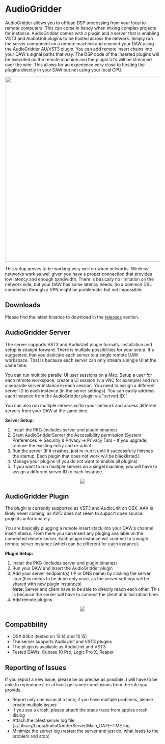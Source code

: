 # AudioGridder

AudioGridder allows you to offload DSP processing from your local to
remote computers. This can come in handy when mixing complex projects
for instance. AudioGridder comes with a plugin and a server that is
enabling VST3 and AudioUnit plugins to be hosted across the
network. Simply run the server component on a remote machine and
connect your DAW using the AudioGridder AU/VST3 plugin. You can add
remote insert chains into your DAW's signal paths that way. The DSP
code of the inserted plugins will be executed on the remote machine
and the plugin UI's will be streamed over the wire. This allows for an
experience very close to hosting the plugins directly in your DAW but
not using your local CPU.

<p align="center">
<img src="https://raw.githubusercontent.com/apohl79/audiogridder/master/images/overview.jpg" width="600" />
</p>

This setup proves to be working very well on wired networks. Wireless
networks work as well given you have a proper connection that provides
low latency and enough bandwidth. There is basically no limitation on
the network side, but your DAW has some latency needs. So a common DSL
connection through a VPN might be problematic but not impossible.

## Downloads

Please find the latest binaries to download in the [releases](https://github.com/apohl79/audiogridder/releases) section.

## AudioGridder Server

The server supports VST3 and AudioUnit plugin formats. Installation
and setup is straight forward. There is multiple possibilities for
your setup. It's suggested, that you dedicate each server to a single
remote DAW workspace. That is because each server can only stream a
single UI at the same time.

You can run multiple parallel UI user sessions on a Mac. Setup a user
for each remote workspace, create a UI session (via VNC for example)
and run a separate server instance in each session. You need to assign
a different server ID to each instance (in the server settings). You
can easily address each instance from the AudioGridder plugin
via "server[:ID]".

You can also run multiple servers within your network and access
different servers from your DAW at the same time.

**Server Setup:**

1. Install the PKG (includes server and plugin binaries)
2. Grant AudioGridderServer the Accessibility permission (System
Preferences -> Security & Privacy -> Privacy Tab) - If you upgrade,
remove the existing entry and re-add it.
3. Run the server (If it crashes, just re-run it until it successfully
finishes the startup. Each plugin that does not work will be
blacklisted.)
4. Manage your plugins (if you do not want to enable all plugins)
5. If you want to run multiple servers on a singel machine, you will
have to assign a different server ID to each instance.

<p align="center">
<img src="https://raw.githubusercontent.com/apohl79/audiogridder/master/images/server.jpg" />
</p>

## AudioGridder Plugin

The plugin is currently supported as VST3 and AudioUnit on OSX. AAX is
likely never coming, as AVID does not seem to support open source
projects unfortunately. 

You are basically plugging a remote insert stack into your DAW's
channel insert stacks. From there you can insert any pluging available
on the connected remote server. Each plugin instance will connect to a
single remote server instance (which can be different for each
instance). 

**Plugin Setup:**

1. Install the PKG (includes server and plugin binaries)
2. Run your DAW and insert the AudioGridder plugin
3. Add your server endpoint(s) (IP or DNS name) by clicking the server icon (this needs
to be done only once, as the server settings will be shared with new
plugin instances)<br/>**Note:** Server and client have to be able to directly reach each other. This is because the server will have to connect the client at initialization time.
4. Add remote plugins

<p align="center">
<img src="https://raw.githubusercontent.com/apohl79/audiogridder/master/images/plugin.jpg" />
</p>

## Compatibility

- OSX 64bit (tested on 10.14 and 10.15)
- The server supports AudioUnit and VST3 plugins
- The plugin is available as AudioUnit and VST3
- Tested DAWs: Cubase 10 Pro, Logic Pro X, Reaper

## Reporting of Issues

If you report a new issue, please be as precise as possible. I will have to be able to reproduce it or at least get some conclusions from the info you provide.

- Report only one issue at a time, if you have multiple problems, please create multiple issues
- If you see a crash, please attach the stack trace from apples crash dialog
- Attach the latest server log file (~/Library/Logs/AudioGridderServer/Main_DATE-TIME.log
- Minimize the server log (restart the server and just do, what leads to the problem and stop)
